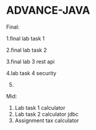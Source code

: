 # ADVANCE-JAVA
Final:

1.final lab task 1

2.final lab task 2

3.final lab 3 rest api

4.lab task 4 security 

5.

Mid:
1. Lab task 1 calculator 
2. Lab task 2 calculator jdbc
3. Assignment tax calculator 
